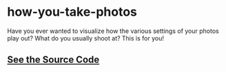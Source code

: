 # how-you-take-photos

Have you ever wanted to visualize how the various settings of your photos play out? What do you usually shoot at? This is for you!

## [See the Source Code](./src/script.md)
